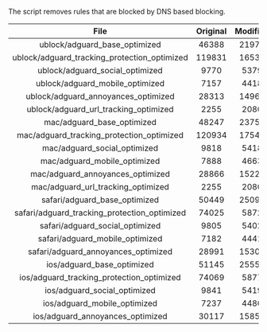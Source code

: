 The script removes rules that are blocked by DNS based blocking.


| File | Original | Modified |
|:----:|:-----:|:-----:|
| ublock/adguard_base_optimized | 46388 | 21979 |
| ublock/adguard_tracking_protection_optimized | 119831 | 16536 |
| ublock/adguard_social_optimized | 9770 | 5379 |
| ublock/adguard_mobile_optimized | 7157 | 4418 |
| ublock/adguard_annoyances_optimized | 28313 | 14966 |
| ublock/adguard_url_tracking_optimized | 2255 | 2080 |
| mac/adguard_base_optimized | 48247 | 23757 |
| mac/adguard_tracking_protection_optimized | 120934 | 17542 |
| mac/adguard_social_optimized | 9818 | 5418 |
| mac/adguard_mobile_optimized | 7888 | 4663 |
| mac/adguard_annoyances_optimized | 28866 | 15227 |
| mac/adguard_url_tracking_optimized | 2255 | 2080 |
| safari/adguard_base_optimized | 50449 | 25091 |
| safari/adguard_tracking_protection_optimized | 74025 | 5872 |
| safari/adguard_social_optimized | 9805 | 5402 |
| safari/adguard_mobile_optimized | 7182 | 4441 |
| safari/adguard_annoyances_optimized | 28991 | 15300 |
| ios/adguard_base_optimized | 51145 | 25556 |
| ios/adguard_tracking_protection_optimized | 74069 | 5877 |
| ios/adguard_social_optimized | 9841 | 5419 |
| ios/adguard_mobile_optimized | 7237 | 4480 |
| ios/adguard_annoyances_optimized | 30117 | 15857 |